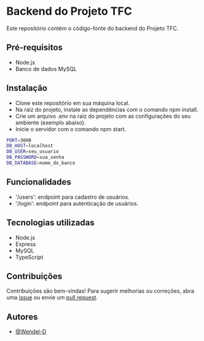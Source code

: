 
# Backend do Projeto TFC

Este repositório contém o código-fonte do backend do Projeto TFC.

## Pré-requisitos

- Node.js
- Banco de dados MySQL

## Instalação

- Clone este repositório em sua máquina local.
- Na raiz do projeto, instale as dependências com o comando npm install.
- Crie um arquivo .env na raiz do projeto com as configurações do seu ambiente (exemplo abaixo).
- Inicie o servidor com o comando npm start.
    
```bash
PORT=3000
DB_HOST=localhost
DB_USER=seu_usuario
DB_PASSWORD=sua_senha
DB_DATABASE=nome_do_banco

```
## Funcionalidades

- '/users': endpoint para cadastro de usuários.
- '/login': endpoint para autenticação de usuários.

## Tecnologias utilizadas

- Node.js
- Express
- MySQL
- TypeScript


## Contribuições

Contribuições são bem-vindas! Para sugerir melhorias ou correções, abra uma  [issue](https://github.com/Wendel-D/backend-projeto-TFC/issues) ou envie um [pull request](https://github.com/Wendel-D/backend-projeto-TFC/pulls).


## Autores

- [@Wendel-D](https://github.com/Wendel-D)

